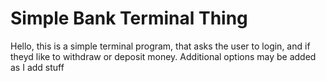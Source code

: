 # Simple Bank Terminal Thing


Hello, this is a simple terminal program, that asks the user to login, and if theyd like to withdraw or deposit money. Additional options may be added as I add stuff
